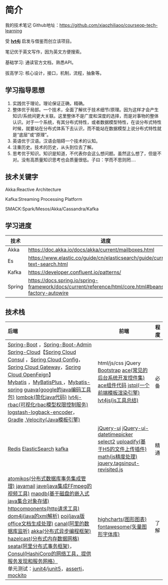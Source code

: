 # 简介

我的技术笔记 Github地址：https://github.com/xiaozhiliaoo/courseop-tech-learning

受 [**lvt4j**](https://lvt4j.51vip.biz/confluence/#all-updates) 启发与借鉴而创立该项目。

笔记优于英文写作，因为英文方便搜索。

基础学习: 通读官方文档，熟悉API。

拔高学习: 核心设计，接口，机制，流程，抽象等。

## 学习指导思想

1. 实践优于理论。理论保证正确，精确。
2. 整体优于局部。一个技术，全面了解优于技术细节/原理。因为这样才会产生知识/系统间更大关联。这里整体不是广度和深度的选择，而是对事物的整体认识。对于一个系统，有其分布式特性，或者数据模型特性，在谈分布式特性时候，就要站在分布式体系下去认识，而不能站在数据模型上说分布式特性就是“底层”或“原理”。
3. 英语优于汉语。汉语会阻碍一个技术的认知。
4. 注重历史。技术的历史，从头到位去了解。
5. 思考优于知识。知识是知道，不代表你会这么想问题。虽然这么想了，但是不对。没有高质量知识思考也会质量很低。子曰：学而不思则罔....


## 技术关键字

Akka:Reactive Architecture

Kafka:Streaming Processing Platform

SMACK:Spark/Mesos/Akka/Cassandra/Kafka

## 学习进度

| 技术   | 进度                                                         |
| ------ | ------------------------------------------------------------ |
| Akka   | https://doc.akka.io/docs/akka/current/mailboxes.html         |
| Es     | https://www.elastic.co/guide/cn/elasticsearch/guide/current/full-text-search.html |
| Kafka  | https://developer.confluent.io/patterns/                     |
| Spring | https://docs.spring.io/spring-framework/docs/current/reference/html/core.html#beans-factory-autowire |







## 技术栈

| 后端                                                         | 前端                                                         | 程度 |
| :----------------------------------------------------------- | ------------------------------------------------------------ | ---- |
| [Spring-Boot](https://projects.spring.io/spring-boot) ，[Spring-Boot-Admin](https://codecentric.github.io/spring-boot-admin/)<br />[Spring-Cloud](https://spring.io/projects/spring-cloud)【[Spring Cloud Consul](https://cloud.spring.io/spring-cloud-consul/reference/html/) ，[Spring Cloud Config](https://cloud.spring.io/spring-cloud-config/reference/html/)，[Spring Cloud Gateway](https://spring.io/projects/spring-cloud-gateway)，[Spring Cloud OpenFeign](https://spring.io/projects/spring-cloud-openfeign)】<br />[Mybatis](http://www.mybatis.org/mybatis-3/zh/index.html) ，[MyBatisPlus ](https://baomidou.com/guide/)，[Mybatis-spring](http://mybatis.org/spring/) [guava(google的java编码工具包)](https://github.com/google/guava) [lombok(简化java代码)](https://projectlombok.org/) [lvt4j-rbac(可视化rbac模型权限控制服务)](https://github.com/lvq410/LVT4J-RBAC) [logstash-logback-encoder](https://github.com/logstash/logstash-logback-encoder)，[Gradle](https://gradle.org/) ,[Velocity(Java模板引擎)](http://velocity.apache.org/) | html/js/css jQuery [Bootstrap](http://www.bootcss.com/) [ace(常见的后台系统开发控件集)](http://ace.jeka.by/elements.html) [ace组件代码](https://github.com/bopoda/ace) [jstpl(一个前端模板渲染引擎)](https://github.com/huangbh/jstpl) [lvt4js(js工具总结)](https://lvq410.github.io/LVT4JS/docs/index.html) | 必备 |
| [Redis](https://redis.io/) [ElasticSearch](https://www.elastic.co/) [kafka](http://kafka.apache.org/) | [jQuery-ui](http://jqueryui.com/) [jQuery-ui-datetimepicker](https://github.com/trentrichardson/jQuery-Timepicker-Addon) [select2](https://select2.github.io/) [uploadify(基于H5的文件上传插件)](http://www.uploadify.com/) [math(js精度处理)](https://mathjs.org/) [jquery.tagsinput-revisited.js](https://github.com/underovsky/jquery-tagsinput-revisited) | 精通 |
| [atomikos(分布式数据库事务集成管理)](https://www.atomikos.com/) [javamail](https://javaee.github.io/javamail/) [jave(java集成FFmpeg的视频工具)](http://www.sauronsoftware.it/projects/jave) [mapdb(基于磁盘的嵌入式java集合对象存储)](http://www.mapdb.org/) [httpcomponents(http请求工具)](http://hc.apache.org/) [dom4j(java的xml解析)](https://dom4j.github.io/) [poi(java版office文档生成处理)](https://poi.apache.org/) [canal(阿里的数据库监听)](https://github.com/alibaba/canal) [akka(分布式异步编程框架)](https://akka.io/) [hazelcast(分布式内存数据网格)](https://hazelcast.org/imdg/why/) [seata(阿里分布式事务框架)](http://seata.io/en-us/)，[Consul(HashiCorp的网络工具，提供服务发现和服务网格）](https://www.consul.io/)<br />单元测试：[junit4](https://junit.org/junit4/)/[junit5](https://junit.org/junit5/docs/current/user-guide/)，[assertj](https://assertj.github.io/doc/)，[mockito](https://site.mockito.org/) | [highcharts(图形图表)](http://www.hcharts.cn/) [fontawesome(矢量图形字体库)](http://fontawesome.io/) | 了解 |

